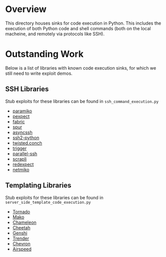 # Overview

This directory houses sinks for code execution in Python. This includes the execution of both Python code and shell commands (both on the local macheine, and remotely via protocols like SSH).

# Outstanding Work

Below is a list of libraries with known code execution sinks, for which we still need to write exploit demos.

## SSH Libraries

Stub exploits for these libraries can be found in `ssh_command_execution.py`

- [paramiko](http://docs.paramiko.org/en/stable/api/client.html#paramiko.client.SSHClient)
- [pexpect](https://pexpect.readthedocs.io/en/stable/api/pxssh.html)
- [fabric](https://docs.fabfile.org/en/1.12.1/tutorial.html)
- [spur](https://pypi.org/project/spur/)
- [asyncssh](https://asyncssh.readthedocs.io/en/latest/)
- [ssh2-python](https://pypi.org/project/ssh2-python/)
- [twisted.conch](https://twistedmatrix.com/documents/current/conch/howto/conch_client.html)
- [trigger](https://trigger.readthedocs.io/en/latest/examples.html#execute-commands-asynchronously-using-twisted)
- [parallel-ssh](https://github.com/ParallelSSH/parallel-ssh)
- [scrapli](https://github.com/carlmontanari/scrapli)
- [redexpect](https://github.com/Red-M/RedExpect/blob/master/examples/run_whoami.py)
- [netmiko](https://pypi.org/project/netmiko/)

## Templating Libraries

Stub exploits for these libraries can be found in `server_side_template_code_execution.py`

- [Tornado](https://www.tornadoweb.org/en/stable/template.html)
- [Mako](https://github.com/sqlalchemy/mako)
- [Chameleon](https://github.com/malthe/chameleon)
- [Cheetah](https://pythonhosted.org/Cheetah/)
- [Genshi](https://github.com/edgewall/genshi)
- [Trender](https://github.com/transceptor-technology/trender)
- [Chevron](https://github.com/github/securitylab/issues/github.com/noahmorrison/chevron)
- [Airspeed](https://github.com/purcell/airspeed/)
